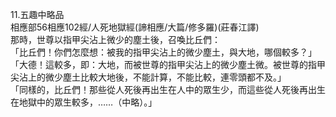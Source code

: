 11.五趣中略品  
相應部56相應102經/人死地獄經(諦相應/大篇/修多羅)(莊春江譯)  
那時，世尊以指甲尖沾上微少的塵土後，召喚比丘們：  
「比丘們！你們怎麼想：被我的指甲尖沾上的微少塵土，與大地，哪個較多？」  
「大德！這較多，即：大地，而被世尊的指甲尖沾上的微少塵土微。被世尊的指甲尖沾上的微少塵土比較大地後，不能計算，不能比較，連零頭都不及。」  
「同樣的，比丘們！那些從人死後再出生在人中的眾生少，而這些從人死後再出生在地獄中的眾生較多，……（中略）。」  
  
  
